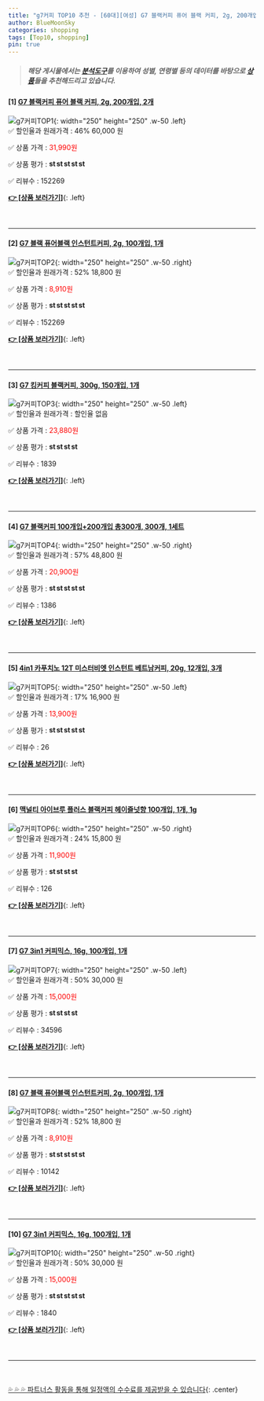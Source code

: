```yaml
---
title: "g7커피 TOP10 추천 - [60대][여성] G7 블랙커피 퓨어 블랙 커피, 2g, 200개입, 2개"
author: BlueMoonSky
categories: shopping
tags: [Top10, shopping]
pin: true
---
```


> ##### 해당 게시물에서는 [**분석도구**](https://itemscout.io/)를 이용하여 **성별**, **연령별** 등의 데이터를 바탕으로 [**상품**](https://link.coupang.com/a/baae76)들을 추천해드리고 있습니다.

#### [1] [G7 블랙커피 퓨어 블랙 커피, 2g, 200개입, 2개](https://link.coupang.com/re/AFFSDP?lptag=AF5964186&subid=bluemoonsky6999&pageKey=6427547160&traceid=V0-153&itemId=17832012594&vendorItemId=84286215802)
![g7커피TOP1](https://thumbnail6.coupangcdn.com/thumbnails/remote/230x230ex/image/vendor_inventory/c7e3/74a0a7cf21fef0bb8539d0fdbbf3a549cf9e9bda4301d6c2e01dc36df9d6.jpg){: width="250" height="250" .w-50 .left}
<br>
✅ 할인율과 원래가격 : 46%  60,000   원

✅ 상품 가격 : <span style="color:red"> 31,990원 </span>

✅ 상품 평가 : **<img class="star" width="15" alt="star" src="⭐"><img class="star" width="15" alt="star" src="⭐"><img class="star" width="15" alt="star" src="⭐"><img class="star" width="15" alt="star" src="⭐"><img class="star" width="15" alt="star" src="⭐">**

✅ 리뷰수 : 152269

[**👉  [상품 보러가기]**](https://link.coupang.com/re/AFFSDP?lptag=AF5964186&subid=bluemoonsky6999&pageKey=6427547160&traceid=V0-153&itemId=17832012594&vendorItemId=84286215802){: .left}
<br>
<br>
<br>

***

#### [2] [G7 블랙 퓨어블랙 인스턴트커피, 2g, 100개입, 1개](https://link.coupang.com/re/AFFSDP?lptag=AF5964186&subid=bluemoonsky6999&pageKey=6427547160&traceid=V0-153&itemId=19433822316&vendorItemId=3007019731)
![g7커피TOP2](https://thumbnail9.coupangcdn.com/thumbnails/remote/230x230ex/image/retail/images/1248660077815525-0bdcd13a-0217-41de-ad69-781bec20c484.jpg){: width="250" height="250" .w-50 .right}
<br>
✅ 할인율과 원래가격 : 52%  18,800   원

✅ 상품 가격 : <span style="color:red"> 8,910원 </span>

✅ 상품 평가 : **<img class="star" width="15" alt="star" src="⭐"><img class="star" width="15" alt="star" src="⭐"><img class="star" width="15" alt="star" src="⭐"><img class="star" width="15" alt="star" src="⭐"><img class="star" width="15" alt="star" src="⭐">**

✅ 리뷰수 : 152269

[**👉  [상품 보러가기]**](https://link.coupang.com/re/AFFSDP?lptag=AF5964186&subid=bluemoonsky6999&pageKey=6427547160&traceid=V0-153&itemId=19433822316&vendorItemId=3007019731){: .left}
<br>
<br>
<br>

***

#### [3] [G7 킹커피 블랙커피, 300g, 150개입, 1개](https://link.coupang.com/re/AFFSDP?lptag=AF5964186&subid=bluemoonsky6999&pageKey=6319073333&traceid=V0-153&itemId=19963620995&vendorItemId=87031491678)
![g7커피TOP3](https://thumbnail7.coupangcdn.com/thumbnails/remote/230x230ex/image/vendor_inventory/f131/abe94b115dfa0ff4de2c946f0dabd192d61c15392f36df706d41423d5213.png){: width="250" height="250" .w-50 .left}
<br>
✅ 할인율과 원래가격 : 할인율 없음

✅ 상품 가격 : <span style="color:red"> 23,880원 </span>

✅ 상품 평가 : **<img class="star" width="15" alt="star" src="⭐"><img class="star" width="15" alt="star" src="⭐"><img class="star" width="15" alt="star" src="⭐"><img class="star" width="15" alt="star" src="⭐">**

✅ 리뷰수 : 1839

[**👉  [상품 보러가기]**](https://link.coupang.com/re/AFFSDP?lptag=AF5964186&subid=bluemoonsky6999&pageKey=6319073333&traceid=V0-153&itemId=19963620995&vendorItemId=87031491678){: .left}
<br>
<br>
<br>

***

#### [4] [G7 블랙커피 100개입+200개입 총300개, 300개, 1세트](https://link.coupang.com/re/AFFSDP?lptag=AF5964186&subid=bluemoonsky6999&pageKey=6415342157&traceid=V0-153&itemId=13776429319&vendorItemId=84906651045)
![g7커피TOP4](https://thumbnail9.coupangcdn.com/thumbnails/remote/230x230ex/image/vendor_inventory/fa4f/3fd2e741b2f84f298270cb9a690ea983a6abbc4f2ad912d70f54099071dd.jpg){: width="250" height="250" .w-50 .right}
<br>
✅ 할인율과 원래가격 : 57%  48,800   원

✅ 상품 가격 : <span style="color:red"> 20,900원 </span>

✅ 상품 평가 : **<img class="star" width="15" alt="star" src="⭐"><img class="star" width="15" alt="star" src="⭐"><img class="star" width="15" alt="star" src="⭐"><img class="star" width="15" alt="star" src="⭐"><img class="star" width="15" alt="star" src="⭐">**

✅ 리뷰수 : 1386

[**👉  [상품 보러가기]**](https://link.coupang.com/re/AFFSDP?lptag=AF5964186&subid=bluemoonsky6999&pageKey=6415342157&traceid=V0-153&itemId=13776429319&vendorItemId=84906651045){: .left}
<br>
<br>
<br>

***

#### [5] [4in1 카푸치노 12T 미스터비엣 인스턴트 베트남커피, 20g, 12개입, 3개](https://link.coupang.com/re/AFFSDP?lptag=AF5964186&subid=bluemoonsky6999&pageKey=7358288231&traceid=V0-153&itemId=18678475062&vendorItemId=85189079165)
![g7커피TOP5](https://thumbnail6.coupangcdn.com/thumbnails/remote/230x230ex/image/vendor_inventory/9e77/0f77708a37d5106e64491b9ae132b788a4cd109f3b433dc58ded7cf06dc7.jpg){: width="250" height="250" .w-50 .left}
<br>
✅ 할인율과 원래가격 : 17%  16,900   원

✅ 상품 가격 : <span style="color:red"> 13,900원 </span>

✅ 상품 평가 : **<img class="star" width="15" alt="star" src="⭐"><img class="star" width="15" alt="star" src="⭐"><img class="star" width="15" alt="star" src="⭐"><img class="star" width="15" alt="star" src="⭐"><img class="star" width="15" alt="star" src="⭐">**

✅ 리뷰수 : 26

[**👉  [상품 보러가기]**](https://link.coupang.com/re/AFFSDP?lptag=AF5964186&subid=bluemoonsky6999&pageKey=7358288231&traceid=V0-153&itemId=18678475062&vendorItemId=85189079165){: .left}
<br>
<br>
<br>

***

#### [6] [맥널티 아이브루 플러스 블랙커피 헤이즐넛향 100개입, 1개, 1g](https://link.coupang.com/re/AFFSDP?lptag=AF5964186&subid=bluemoonsky6999&pageKey=7536216462&traceid=V0-153&itemId=19800042497&vendorItemId=80354430439)
![g7커피TOP6](https://thumbnail7.coupangcdn.com/thumbnails/remote/230x230ex/image/vendor_inventory/8339/857e858cc16940e241fe60f3b589dc7bde28f5bc1e80d48e55e8ec849cbc.jpg){: width="250" height="250" .w-50 .right}
<br>
✅ 할인율과 원래가격 : 24%  15,800   원

✅ 상품 가격 : <span style="color:red"> 11,900원 </span>

✅ 상품 평가 : **<img class="star" width="15" alt="star" src="⭐"><img class="star" width="15" alt="star" src="⭐"><img class="star" width="15" alt="star" src="⭐"><img class="star" width="15" alt="star" src="⭐">**

✅ 리뷰수 : 126

[**👉  [상품 보러가기]**](https://link.coupang.com/re/AFFSDP?lptag=AF5964186&subid=bluemoonsky6999&pageKey=7536216462&traceid=V0-153&itemId=19800042497&vendorItemId=80354430439){: .left}
<br>
<br>
<br>

***

#### [7] [G7 3in1 커피믹스, 16g, 100개입, 1개](https://link.coupang.com/re/AFFSDP?lptag=AF5964186&subid=bluemoonsky6999&pageKey=6427496631&traceid=V0-153&itemId=13856100506&vendorItemId=3000047728)
![g7커피TOP7](https://thumbnail7.coupangcdn.com/thumbnails/remote/230x230ex/image/retail/images/1323146971658962-241ff36e-4898-464f-a320-9545301b47ad.jpg){: width="250" height="250" .w-50 .left}
<br>
✅ 할인율과 원래가격 : 50%  30,000   원

✅ 상품 가격 : <span style="color:red"> 15,000원 </span>

✅ 상품 평가 : **<img class="star" width="15" alt="star" src="⭐"><img class="star" width="15" alt="star" src="⭐"><img class="star" width="15" alt="star" src="⭐"><img class="star" width="15" alt="star" src="⭐">**

✅ 리뷰수 : 34596

[**👉  [상품 보러가기]**](https://link.coupang.com/re/AFFSDP?lptag=AF5964186&subid=bluemoonsky6999&pageKey=6427496631&traceid=V0-153&itemId=13856100506&vendorItemId=3000047728){: .left}
<br>
<br>
<br>

***

#### [8] [G7 블랙 퓨어블랙 인스턴트커피, 2g, 100개입, 1개](https://link.coupang.com/re/AFFSDP?lptag=AF5964186&subid=bluemoonsky6999&pageKey=1392091729&traceid=V0-153&itemId=2427508247&vendorItemId=70421505724)
![g7커피TOP8](https://thumbnail9.coupangcdn.com/thumbnails/remote/230x230ex/image/retail/images/1248660077815525-0bdcd13a-0217-41de-ad69-781bec20c484.jpg){: width="250" height="250" .w-50 .right}
<br>
✅ 할인율과 원래가격 : 52%  18,800   원

✅ 상품 가격 : <span style="color:red"> 8,910원 </span>

✅ 상품 평가 : **<img class="star" width="15" alt="star" src="⭐"><img class="star" width="15" alt="star" src="⭐"><img class="star" width="15" alt="star" src="⭐"><img class="star" width="15" alt="star" src="⭐"><img class="star" width="15" alt="star" src="⭐">**

✅ 리뷰수 : 10142

[**👉  [상품 보러가기]**](https://link.coupang.com/re/AFFSDP?lptag=AF5964186&subid=bluemoonsky6999&pageKey=1392091729&traceid=V0-153&itemId=2427508247&vendorItemId=70421505724){: .left}
<br>
<br>
<br>

***

#### [10] [G7 3in1 커피믹스, 16g, 100개입, 1개](https://link.coupang.com/re/AFFSDP?lptag=AF5964186&subid=bluemoonsky6999&pageKey=6398707739&traceid=V0-153&itemId=5519797129&vendorItemId=72819340133)
![g7커피TOP10](https://thumbnail7.coupangcdn.com/thumbnails/remote/230x230ex/image/retail/images/1323146971658962-241ff36e-4898-464f-a320-9545301b47ad.jpg){: width="250" height="250" .w-50 .right}
<br>
✅ 할인율과 원래가격 : 50%  30,000   원

✅ 상품 가격 : <span style="color:red"> 15,000원 </span>

✅ 상품 평가 : **<img class="star" width="15" alt="star" src="⭐"><img class="star" width="15" alt="star" src="⭐"><img class="star" width="15" alt="star" src="⭐"><img class="star" width="15" alt="star" src="⭐"><img class="star" width="15" alt="star" src="⭐">**

✅ 리뷰수 : 1840

[**👉  [상품 보러가기]**](https://link.coupang.com/re/AFFSDP?lptag=AF5964186&subid=bluemoonsky6999&pageKey=6398707739&traceid=V0-153&itemId=5519797129&vendorItemId=72819340133){: .left}
<br>
<br>
<br>

***
<br><br>[💦 💦 💦 파트너스 활동을 통해 일정액의 수수료를 제공받을 수 있습니다](https://link.coupang.com/a/baae76){: .center}